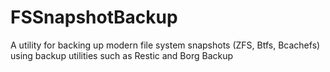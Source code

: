 # FSSnapshotBackup
A utility for backing up modern file system snapshots (ZFS, Btfs, Bcachefs) using backup utilities such as Restic and Borg Backup

